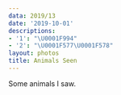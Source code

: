 ```yaml
---
data: 2019/13
date: '2019-10-01'
descriptions:
- '1': "\U0001F994"
- '2': "\U0001F577️\U0001F578️"
layout: photos
title: Animals Seen
---
```


Some animals I saw.

